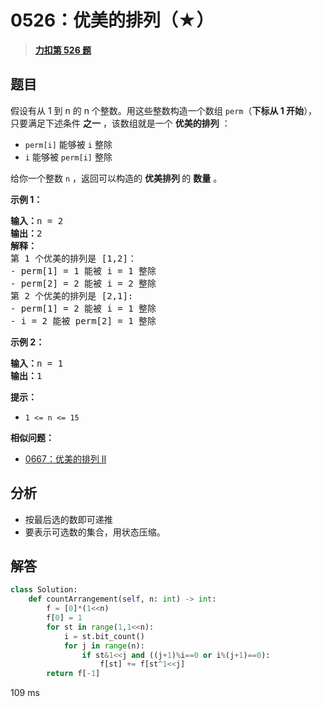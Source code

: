 # 0526：优美的排列（★）


> <u>**[力扣第 526 题](https://leetcode.cn/problems/beautiful-arrangement/)**</u>

## 题目

<p>假设有从 1 到 n 的 n 个整数。用这些整数构造一个数组 <code>perm</code>（<strong>下标从 1 开始</strong>），只要满足下述条件 <strong>之一</strong> ，该数组就是一个 <strong>优美的排列</strong> ：</p>

<ul>
<li><code>perm[i]</code> 能够被 <code>i</code> 整除</li>
<li><code>i</code> 能够被 <code>perm[i]</code> 整除</li>
</ul>

<p>给你一个整数 <code>n</code> ，返回可以构造的 <strong>优美排列 </strong>的 <strong>数量</strong> 。</p>



<p><strong>示例 1：</strong></p>

<pre>
<strong>输入：</strong>n = 2
<strong>输出：</strong>2
<b>解释：</b>
第 1 个优美的排列是 [1,2]：
- perm[1] = 1 能被 i = 1 整除
- perm[2] = 2 能被 i = 2 整除
第 2 个优美的排列是 [2,1]:
- perm[1] = 2 能被 i = 1 整除
- i = 2 能被 perm[2] = 1 整除
</pre>

<p><strong>示例 2：</strong></p>

<pre>
<strong>输入：</strong>n = 1
<strong>输出：</strong>1
</pre>



<p><strong>提示：</strong></p>

<ul>
<li><code>1 &lt;= n &lt;= 15</code></li>
</ul>


**相似问题：**
- [0667：优美的排列 II](/leetcode/0667)


## 分析

- 按最后选的数即可递推
- 要表示可选数的集合，用状态压缩。

## 解答

```python
class Solution:
    def countArrangement(self, n: int) -> int:
        f = [0]*(1<<n)
        f[0] = 1
        for st in range(1,1<<n):
            i = st.bit_count()
            for j in range(n):
                if st&1<<j and ((j+1)%i==0 or i%(j+1)==0):
                    f[st] += f[st^1<<j]
        return f[-1]
```
109 ms

